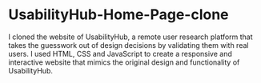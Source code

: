 # UsabilityHub-Home-Page-clone
I cloned the website of UsabilityHub, a remote user research platform that takes the guesswork out of design decisions by validating them with real users. I used HTML, CSS and JavaScript to create a responsive and interactive website that mimics the original design and functionality of UsabilityHub.
